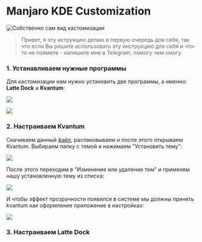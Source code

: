 # Manjaro KDE Customization

![Собственно сам вид кастомизации ](https://sun9-26.userapi.com/impg/GvW9AFQa5ZOy5upq6vCXLNzWeylSntSi7NZk0A/oGk4F3lfcQ0.jpg?size=1919x1078&quality=96&sign=ad1a4ba72498416ad1177bd6f96c17a9&type=album "Собственно сам вид кастомизации ")

> Привет, я эту иструкцию делаю в первую очередь для себя, так что если Вы решите использовать эту инструкцию для себя и что-то не поймете - напишите мне в Telegram, помогу чем смогу. 

### 1. Устанавливаем нужные программы
Для кастомизации нам нужно установить две программы, а именно:
**Latte Dock** и **Kvantum**:

![](https://sun9-53.userapi.com/impg/Gp1GnxoIIGUtBfV19HogT9vmvl5QdJpX6qdkIw/8qncKykzp4o.jpg?size=1109x373&quality=96&sign=a44bb0d14635067ba43c2ed94955c4b2&type=album)

![](https://sun9-83.userapi.com/impg/fUojEwbrARHCuKMqTolxTr5NN-tBm1VofXUZ2g/xpdD1SrVcyI.jpg?size=1109x407&quality=96&sign=24645461a070a167651ce34b23225c97&type=album)

### 2. Настраиваем Kvantum
Скачиваем данный [файл](https://disk.yandex.ru/d/dBCaQrMLD1beeA "файл"), распаковываем и после этого открываем Kvantum. 
Выбираем папку с темой и нажимаем "Установить тему":

![](https://sun9-71.userapi.com/impg/96vBQqHQB5vNqcTPq_BtsutgeVSlixmIvjtYSw/_GJCCNxPlVA.jpg?size=619x472&quality=96&sign=b590cf54da2f0048e91f2896dda18405&type=album)

После этого переходим в "Изменение или удаление тем" и применям нашу установленную тему из списка: 

![](https://sun9-59.userapi.com/impg/CtuK1K53tugBjwv_YdHPPNXR51W_T6q9fUP60A/CgsILaGIZn8.jpg?size=637x645&quality=96&sign=40b0df317a0ef0234f27c02aa7ca796d&type=album)

И чтобы эффект прозрачности появился в системе мы должны принять kvantum как оформление приложение в настройках: 

![](https://sun9-63.userapi.com/impg/dnsvYxFExilvirx2GEBnZh5TU3pzDqEwjSLYcw/Dd4AM_X2Tsg.jpg?size=1037x743&quality=96&sign=71f366ae8b9bad62c1aefd9ac8c58036&type=album)

### 3. Настраиваем Latte Dock 
